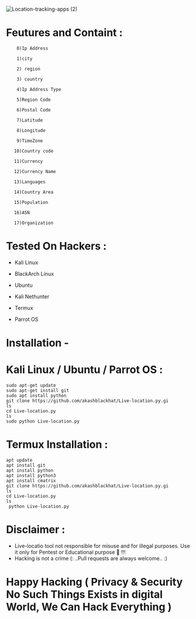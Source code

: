 ![Location-tracking-apps (2)](https://user-images.githubusercontent.com/88341460/206765485-a4f04a4d-e211-4830-9c51-91491f64d668.jpg)
# Feutures and Containt :
        0)Ip Address
        
        1)city
        
        2) region
        
        3) country
        
        4)Ip Address Type
        
        5)Region Code
        
        6)Postal Code
        
        7)Latitude
        
        8)Longitude
        
        9)TimeZone 
        
       10)Country code
       
       11)Currency
       
       12)Currency Name
       
       13)Languages 
       
       14)Country Area
       
       15)Population
       
       16)ASN
       
       17)Organization
 # Tested On Hackers :
* Kali Linux

* BlackArch Linux

* Ubuntu

* Kali Nethunter

* Termux

* Parrot OS
# Installation -
# Kali Linux / Ubuntu / Parrot OS :
    sudo apt-get update
    sudo apt-get install git
    sudo apt install python
    git clone https://github.com/akashblackhat/Live-location.py.gi
    ls
    cd Live-location.py 
    ls
    sudo python Live-location.py
# Termux Installation :
    apt update 
    apt install git 
    apt install python
    apt install python3
    apt install cmatrix
    git clone https://github.com/akashblackhat/Live-location.py.gi
    ls
    cd Live-location.py
    ls
     python Live-location.py
# Disclaimer :
* Live-locatio tool not responsible for misuse and for illegal purposes. Use it only for Pentest or Educational purpose 🏴 !!!
* Hacking is not a crime (: ..Pull requests are always welcome.. :)
# Happy Hacking ( Privacy & Security No Such Things Exists in digital World, We Can Hack Everything )

    

